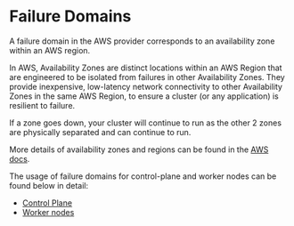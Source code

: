 # Failure Domains

A failure domain in the AWS provider corresponds to an availability zone within an AWS region. 

In AWS, Availability Zones are distinct locations within an AWS Region that are engineered to be isolated from failures in other Availability Zones. They provide inexpensive, low-latency network connectivity to other Availability Zones in the same AWS Region, to ensure a cluster (or any application) is resilient to failure. 

If a zone goes down, your cluster will continue to run as the other 2 zones are physically separated and can continue to run.

More details of availability zones and regions can be found in the [AWS docs](https://aws.amazon.com/about-aws/global-infrastructure/regions_az/).

The usage of failure domains for control-plane and worker nodes can be found below in detail:

- [Control Plane](control-planes.md)
- [Worker nodes](worker-nodes.md)